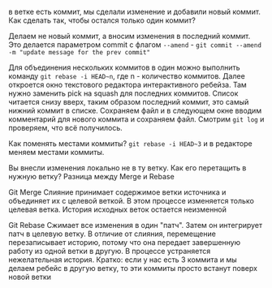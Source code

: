 
в ветке есть коммит, мы сделали изменение и добавили новый коммит. Как сделать так, чтобы остался только один коммит?

Делаем не новый коммит, а вносим изменения в последний коммит. Это делается параметром commit с флагом `--amend` - `git commit --amend -m "update message for the prev commit"` 

Для объединения нескольких коммитов в один можно выполнить команду `git rebase -i HEAD~n`, где n - количество коммитов.
Далее откроется окно текстового редактора интерактивного ребейза. Там нужно заменить pick на squash для последних коммитов. Список читается снизу вверх, таким образом последний коммит, это самый нижний коммит в списке. Сохраняем файл и в следующем окне вводим комментарий для нового коммита и сохраняем файл. Смотрим `git log` и проверяем, что всё получилось.

Как поменять местами коммиты? `git rebase -i HEAD~3` и в редакторе меняем местами коммиты.

Вы внесли изменения локально не в ту ветку. Как его перетащить в нужную ветку?
Разница между Merge и Rebase

Git Merge
Слияние принимает содержимое ветки источника и объединяет их с целевой веткой. В этом процессе изменяется только целевая ветка. История исходных веток остается неизменной

Git Rebase
Сжимает все изменения в один "патч". Затем он интегрирует патч в целевую ветку.
В отличие от слияния, перемещение перезаписывает историю, потому что она передает завершенную работу из одной ветки в другую. В процессе устраняется нежелательная история.
Кратко: если у нас есть 3 коммита и мы делаем ребейс в другую ветку, то эти коммиты просто встанут поверх новой ветки